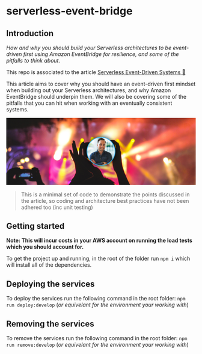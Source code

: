 # serverless-event-bridge

## Introduction

_How and why you should build your Serverless architectures to be event-driven first using Amazon EventBridge for resilience, and some of the pitfalls to think about._

This repo is associated to the article [Serverless Event-Driven Systems 🚀](/)

This article aims to cover why you should have an event-driven first mindset when building out your Serverless architectures, and why Amazon EventBridge should underpin them. We will also be covering some of the pitfalls that you can hit when working with an eventually consistent systems.

![image](./docs/images/header.png)

> This is a minimal set of code to demonstrate the points discussed in the article, so coding and architecture best practices have not been adhered too (inc unit testing)

## Getting started

**Note: This will incur costs in your AWS account on running the load tests which you should account for.**

To get the project up and running, in the root of the folder run `npm i` which will install all of the dependencies.

## Deploying the services

To deploy the services run the following command in the root folder: `npm run deploy:develop` (_or equivelant for the environment your working with_)

## Removing the services

To remove the services run the following command in the root folder: `npm run remove:develop` (_or equivelant for the environment your working with_)

